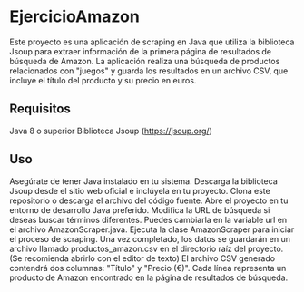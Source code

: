 # EjercicioAmazon
Este proyecto es una aplicación de scraping en Java que utiliza la biblioteca Jsoup para extraer información de la primera página de resultados de búsqueda de Amazon. La aplicación realiza una búsqueda de productos relacionados con "juegos" y guarda los resultados en un archivo CSV, que incluye el título del producto y su precio en euros.

## Requisitos
Java 8 o superior
Biblioteca Jsoup (https://jsoup.org/)
## Uso
Asegúrate de tener Java instalado en tu sistema.
Descarga la biblioteca Jsoup desde el sitio web oficial e inclúyela en tu proyecto.
Clona este repositorio o descarga el archivo del código fuente.
Abre el proyecto en tu entorno de desarrollo Java preferido.
Modifica la URL de búsqueda si deseas buscar términos diferentes. Puedes cambiarla en la variable url en el archivo AmazonScraper.java.
Ejecuta la clase AmazonScraper para iniciar el proceso de scraping.
Una vez completado, los datos se guardarán en un archivo llamado productos_amazon.csv en el directorio raíz del proyecto. (Se recomienda abrirlo con el editor de texto)
El archivo CSV generado contendrá dos columnas: "Título" y "Precio (€)". Cada línea representa un producto de Amazon encontrado en la página de resultados de búsqueda.
